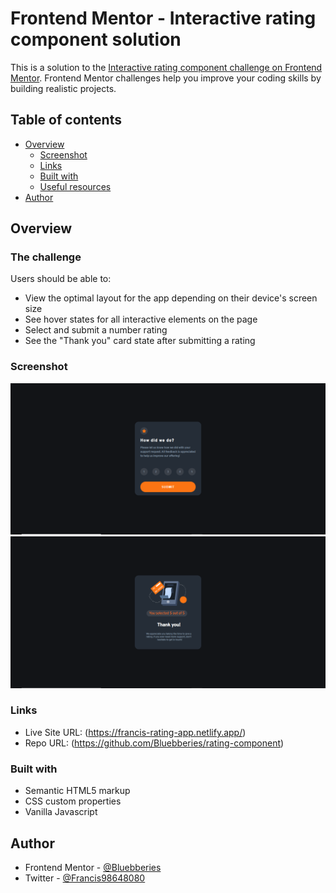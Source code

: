 # Frontend Mentor - Interactive rating component solution

This is a solution to the [Interactive rating component challenge on Frontend Mentor](https://www.frontendmentor.io/challenges/interactive-rating-component-koxpeBUmI). Frontend Mentor challenges help you improve your coding skills by building realistic projects. 

## Table of contents

- [Overview](#overview)
  - [Screenshot](#screenshot)
  - [Links](#links)
  - [Built with](#built-with)
  - [Useful resources](#useful-resources)
- [Author](#author)

## Overview

### The challenge

Users should be able to:

- View the optimal layout for the app depending on their device's screen size
- See hover states for all interactive elements on the page
- Select and submit a number rating
- See the "Thank you" card state after submitting a rating

### Screenshot

![](./images/rating%20component%20desktop.png)
![](./images/rating%20component%20thank%20you.png)


### Links
- Live Site URL: (https://francis-rating-app.netlify.app/)
- Repo URL: (https://github.com/Bluebberies/rating-component)

### Built with

- Semantic HTML5 markup
- CSS custom properties
- Vanilla Javascript

## Author

- Frontend Mentor - [@Bluebberies](https://www.frontendmentor.io/profile/Bluebberies)
- Twitter - [@Francis98648080](https://www.twitter.com/Francis98648080)

